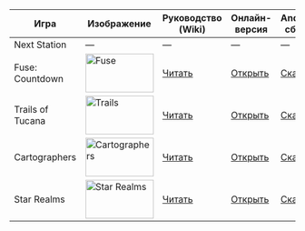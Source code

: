 | Игра             | Изображение                                                                                                                               | Руководство (Wiki)                                                                          | Онлайн-версия                                                                          | Android-сборка                                                        |
| ---------------- | ----------------------------------------------------------------------------------------------------------------------------------------- | ------------------------------------------------------------------------------------------- | -------------------------------------------------------------------------------------- | --------------------------------------------------------------------- |
| Next Station     | —                                                                                                                                         | —                                                                                           | —                                                                                      | —                                                                     |
| Fuse: Countdown  | <img width="120" height="68" alt="Fuse" src="https://github.com/user-attachments/assets/3f46be28-7b92-410f-b25c-359efea03861" />          | [Читать](https://github.com/LoneCubeGames/board-games-apps/wiki/Fuse:-Countdown)            | [Открыть](https://lonecubegames.github.io/board-games-apps/fuse-countdown-companion)   | [Скачать](https://github.com/LoneCubeGames/board-games-apps/releases) |
| Trails of Tucana | <img width="120" height="68" alt="Trails" src="https://github.com/user-attachments/assets/e1a0a174-1b65-4a95-b632-092f19673f09" />        | [Читать](https://github.com/LoneCubeGames/board-games-apps/wiki/Trails-Of-Tucana-Companion) | [Открыть](https://lonecubegames.github.io/board-games-apps/trails-of-tucana-companion) | [Скачать](https://github.com/LoneCubeGames/board-games-apps/releases) |
| Cartographers    | <img width="120" height="68" alt="Cartographers" src="https://github.com/user-attachments/assets/6841a0df-aea1-46aa-9646-9eb2101ada9f" /> | [Читать](https://github.com/LoneCubeGames/board-games-apps/wiki/Cartographers-Companion)    | [Открыть](https://lonecubegames.github.io/board-games-apps/cartographers-companion)    | [Скачать](https://github.com/LoneCubeGames/board-games-apps/releases) |
| Star Realms      | <img width="120" height="68" alt="Star Realms" src="https://github.com/user-attachments/assets/be9a36bb-034e-4015-8c6a-7d5b3fa4b81b" />   | [Читать](https://github.com/LoneCubeGames/board-games-apps/wiki/Star-Realms-Companion)      | [Открыть](https://lonecubegames.github.io/board-games-apps/star-realms-companion)      | [Скачать](https://github.com/LoneCubeGames/board-games-apps/releases) |
